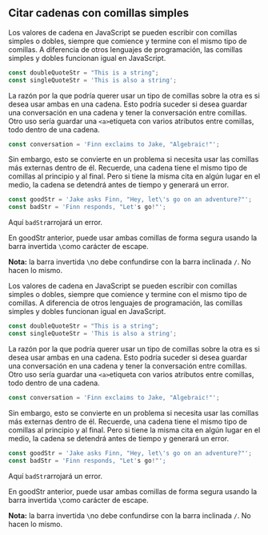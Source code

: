 
## Citar cadenas con comillas simples

Los valores de cadena en JavaScript se pueden escribir con comillas simples o dobles, siempre que comience y termine con el mismo tipo de comillas. A diferencia de otros lenguajes de programación, las comillas simples y dobles funcionan igual en JavaScript.

```js
const doubleQuoteStr = "This is a string"; 
const singleQuoteStr = 'This is also a string';

```

La razón por la que podría querer usar un tipo de comillas sobre la otra es si desea usar ambas en una cadena. Esto podría suceder si desea guardar una conversación en una cadena y tener la conversación entre comillas. Otro uso sería guardar una `<a>`etiqueta con varios atributos entre comillas, todo dentro de una cadena.

```js
const conversation = 'Finn exclaims to Jake, "Algebraic!"';

```

Sin embargo, esto se convierte en un problema si necesita usar las comillas más externas dentro de él. Recuerde, una cadena tiene el mismo tipo de comillas al principio y al final. Pero si tiene la misma cita en algún lugar en el medio, la cadena se detendrá antes de tiempo y generará un error.

```js
const goodStr = 'Jake asks Finn, "Hey, let\'s go on an adventure?"'; 
const badStr = 'Finn responds, "Let's go!"';

```

Aquí `badStr`arrojará un error.

En goodStr anterior, puede usar ambas comillas de forma segura usando la barra invertida `\`como carácter de escape.

**Nota:** la barra invertida `\`no debe confundirse con la barra inclinada `/`. No hacen lo mismo.

Los valores de cadena en JavaScript se pueden escribir con comillas simples o dobles, siempre que comience y termine con el mismo tipo de comillas. A diferencia de otros lenguajes de programación, las comillas simples y dobles funcionan igual en JavaScript.

```js
const doubleQuoteStr = "This is a string"; 
const singleQuoteStr = 'This is also a string';

```

La razón por la que podría querer usar un tipo de comillas sobre la otra es si desea usar ambas en una cadena. Esto podría suceder si desea guardar una conversación en una cadena y tener la conversación entre comillas. Otro uso sería guardar una `<a>`etiqueta con varios atributos entre comillas, todo dentro de una cadena.

```js
const conversation = 'Finn exclaims to Jake, "Algebraic!"';

```

Sin embargo, esto se convierte en un problema si necesita usar las comillas más externas dentro de él. Recuerde, una cadena tiene el mismo tipo de comillas al principio y al final. Pero si tiene la misma cita en algún lugar en el medio, la cadena se detendrá antes de tiempo y generará un error.

```js
const goodStr = 'Jake asks Finn, "Hey, let\'s go on an adventure?"'; 
const badStr = 'Finn responds, "Let's go!"';

```

Aquí `badStr`arrojará un error.

En goodStr anterior, puede usar ambas comillas de forma segura usando la barra invertida `\`como carácter de escape.

**Nota:** la barra invertida `\`no debe confundirse con la barra inclinada `/`. No hacen lo mismo.